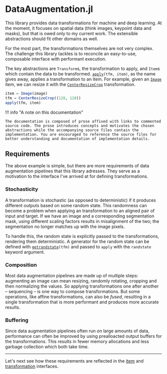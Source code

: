 # DataAugmentation.jl

This library provides data transformations for machine and deep learning. At the moment, it focuses on spatial data (think images, keypoint data and masks), but that is owed only to my current work. The extensible abstractions should fit other domains as well.

For the most part, the transformations themselves are not very complex. The challenge this library tackles is to reconcile an easy-to-use, composable interface with performant execution.

The key abstractions are `Transform`s, the transformation to apply, and `Item`s which contain the data to be transformed. [`apply`](#)`(tfm, item)`, as the name gives away, applies a transformation to an item.  For example, given an [`Image`](#) item, we can resize it with the [`CenterResizeCrop`](#) transformation.

```julia
item = Image(image)
tfm = CenterResizeCrop((128, 128))
apply(tfm, item)
```

!!! info "A note on this documentation"

    The documentation is composed of prose affixed with links to commented source code. The prose introduces concepts and motivates the chosen abstractions while the accompanying source files contain the implementation. You are encouraged to reference the source files for better understanding and documentation of implementation details.

## Requirements

The above example is simple, but there are more requirements of data augmentation pipelines that this library adresses. They serve as a motivation to the interface I've arrived at for defining transformations.

### Stochasticity

A transformation is stochastic (as opposed to deterministic) if it produces different outputs based on some random state.
This randomness can become a problem when applying an transformation to an aligned pair of input and target. If we have an image and a corresponding segmentation mask, using different scaling factors results in misalignment of the two; the segmentation no longer matches up with the image pixels.

To handle this, the random state is explicitly passed to the transformations, rendering them deterministic. A generator for the random state can be defined with [`getrandstate`](#)`(tfm)` and passed to `apply` with the `randstate` keyword argument.

### Composition

Most data augmentation pipelines are made up of multiple steps: augmenting an image can mean resizing, randomly rotating, cropping and then normalizing the values. So applying transformations one after another – sequencing – is one way to compose transformations. But some operations, like affine transformations, can also be *fused*, resulting in a single transformation that is more performant and produces more accurate results.

### Buffering

Since data augmentation pipelines often run on large amounts of data, performance can often be improved by using prealloacted output buffers for the transformations. This results in fewer memory allocations and less garbage collection which both take time. 

---

Let's next see how these requirements are reflected in the [item](./iteminterface.md) and [transformation](./tfminterface.md) interfaces.